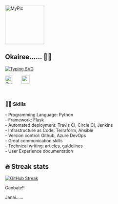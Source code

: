 <img width="128px" src=https://user-images.githubusercontent.com/49791498/132563321-cab70e5c-3d3d-47ec-ae2c-9272877e851e.jpeg alt="MyPic"> 

## Okairee...... 👋🌻

[![Typing SVG](https://readme-typing-svg.herokuapp.com?color=%23267D21D8&center=true&lines=Technical+Program+Manager;DevOps+Engineer;Technical+Writer;Tutor)](https://git.io/typing-svg)

<!-- Social icons section -->
<p align="left">
 <a href="https://twitter.com/mba_oma"><img width="26px" alt="Twitter" title="Twitter" src="https://i.imgur.com/OXZM1L6.png"/></a>
  &#8287;&#8287;&#8287;&#8287;&#8287;
  <a href="https://linkedin.com/in/mbaoma-chioma-mary" alt="LinkedIn"><img width="26px" src="https://i.imgur.com/OViZO8J.png"/></a>
  &#8287;&#8287;&#8287;&#8287;&#8287;
  
  </a>
</p>

<br/>

### 👨‍💻 Skills

<p>
    - Programming Language: Python <br>
    - Framework: Flask <br>
    - Automated deployment: Travis CI, Circle CI, Jenkins <br>
    - Infrastructure as Code: Terraform, Ansible <br>
    - Version control: Github, Azure DevOps <br>
    - Great communication skills <br>
    - Technical writing: articles, guidelines <br>
    - User Experience documentation <br>


## 🔥 Streak stats
[![GitHub Streak](http://github-readme-streak-stats.herokuapp.com?user=Mbaoma&theme=cobalt)](https://git.io/streak-stats)
<br>
 
Ganbate!! <br>

Janai......
<!--
**Mbaoma/Mbaoma** is a ✨ _special_ ✨ repository because its `README.md` (this file) appears on your GitHub profile.

Here are some ideas to get you started:

- 🔭 I’m currently working on ...
- 🌱 I’m currently learning ...
- 👯 I’m looking to collaborate on ...
- 🤔 I’m looking for help with ...
- 💬 Ask me about ...
- 📫 How to reach me: ...
- 😄 Pronouns: ...
- ⚡ Fun fact: ...
-->

